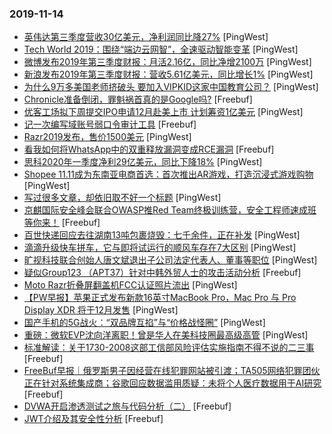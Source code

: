 ### 2019-11-14

* [英伟达第三季度营收30亿美元，净利润同比降27%](https://www.pingwest.com/w/197754) [PingWest]
* [Tech World 2019：围绕“端边云网智”，全速驱动智能变革](https://www.pingwest.com/w/197751) [PingWest]
* [微博发布2019年第三季度财报：月活2.16亿，同比净增2100万](https://www.pingwest.com/w/197736) [PingWest]
* [新浪发布2019年第三季度财报：营收5.61亿美元，同比增长1%](https://www.pingwest.com/w/197734) [PingWest]
* [为什么9万多美国老师挤破头 要加入VIPKID这家中国教育公司？](https://www.pingwest.com/a/197724) [PingWest]
* [Chronicle准备倒闭，罪魁祸首真的是Google吗?](https://www.freebuf.com/news/219558.html) [Freebuf]
* [优客工场拟下周提交IPO申请12月赴美上市 计划筹资1亿美元](https://www.pingwest.com/w/197719) [PingWest]
* [记一次编写域账号弱口令审计工具](https://www.freebuf.com/sectool/219636.html) [Freebuf]
* [Razr2019发布，售价1500美元](https://www.pingwest.com/w/197712) [PingWest]
* [看我如何将WhatsApp中的双重释放漏洞变成RCE漏洞](https://www.freebuf.com/articles/network/217078.html) [Freebuf]
* [思科2020年一季度净利29亿美元，同比下降18%](https://www.pingwest.com/w/197705) [PingWest]
* [Shopee 11.11成为东南亚电商首选：首次推出AR游戏，打造沉浸式游戏购物](https://www.pingwest.com/w/197709) [PingWest]
* [写过很多文章，却依旧取不好一个标题](https://www.pingwest.com/a/197019) [PingWest]
* [京麒国际安全峰会联合OWASP推Red Team终极训练营，安全工程师速成班等你来！](https://www.freebuf.com/news/220089.html) [Freebuf]
* [百世快递回应去往湖南13吨包裹烧毁：七千余件，正在补发](https://www.pingwest.com/w/197703) [PingWest]
* [滴滴升级快车拼车，它与即将试运行的顺风车存在7大区别](https://www.pingwest.com/w/197702) [PingWest]
* [旷视科技联合创始人唐文斌退出子公司法定代表人、董事等职位](https://www.pingwest.com/w/197699) [PingWest]
* [疑似Group123 （APT37）针对中韩外贸人士的攻击活动分析](https://www.freebuf.com/news/218260.html) [Freebuf]
* [Moto Razr折叠屏翻盖机FCC认证照片流出](https://www.pingwest.com/w/197695) [PingWest]
* [【PW早报】苹果正式发布新款16英寸MacBook Pro，Mac Pro 与 Pro Display XDR 将于12月发售](https://www.pingwest.com/w/197675) [PingWest]
* [国产手机的5G战火：“双品牌互掐”与“价格战怪圈”](https://www.pingwest.com/a/196435) [PingWest]
* [重磅：微软EVP沈向洋离职！曾是华人在美科技圈最高级高管](https://www.pingwest.com/a/197692) [PingWest]
* [标准解读：关于1730-2008这部工信部风险评估实施指南不得不说的二三事](https://www.freebuf.com/articles/security-management/215749.html) [Freebuf]
* [FreeBuf早报｜俄罗斯男子因经营在线犯罪网站被引渡；TA505网络犯罪团伙正在针对系统集成商；谷歌回应数据滥用质疑：未将个人医疗数据用于AI研究](https://www.freebuf.com/news/219951.html) [Freebuf]
* [DVWA开启渗透测试之旅与代码分析（二）](https://www.freebuf.com/articles/web/218170.html) [Freebuf]
* [JWT介绍及其安全性分析](https://www.freebuf.com/vuls/219056.html) [Freebuf]
